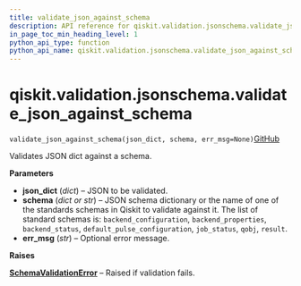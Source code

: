 ```yaml
---
title: validate_json_against_schema
description: API reference for qiskit.validation.jsonschema.validate_json_against_schema
in_page_toc_min_heading_level: 1
python_api_type: function
python_api_name: qiskit.validation.jsonschema.validate_json_against_schema
---
```


# qiskit.validation.jsonschema.validate\_json\_against\_schema

<span id="qiskit.validation.jsonschema.validate_json_against_schema" />

`validate_json_against_schema(json_dict, schema, err_msg=None)`[GitHub](https://github.com/qiskit/qiskit/tree/stable/0.17/qiskit/validation/jsonschema/schema_validation.py "view source code")

Validates JSON dict against a schema.

**Parameters**

*   **json\_dict** (*dict*) – JSON to be validated.
*   **schema** (*dict or str*) – JSON schema dictionary or the name of one of the standards schemas in Qiskit to validate against it. The list of standard schemas is: `backend_configuration`, `backend_properties`, `backend_status`, `default_pulse_configuration`, `job_status`, `qobj`, `result`.
*   **err\_msg** (*str*) – Optional error message.

**Raises**

[**SchemaValidationError**](qiskit.validation.jsonschema.SchemaValidationError "qiskit.validation.jsonschema.SchemaValidationError") – Raised if validation fails.


